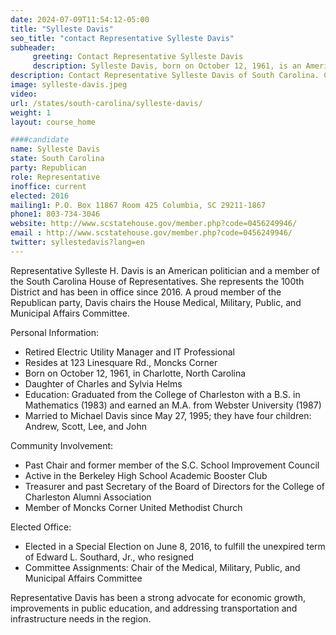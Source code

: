 ```yaml
---
date: 2024-07-09T11:54:12-05:00
title: "Sylleste Davis"
seo_title: "contact Representative Sylleste Davis"
subheader:
     greeting: Contact Representative Sylleste Davis
     description: Sylleste Davis, born on October 12, 1961, is an American politician affiliated with the Republican Party. She assumed office as a member of the South Carolina House of Representatives, representing District 100, on June 13, 2016.
description: Contact Representative Sylleste Davis of South Carolina. Contact information for Sylleste Davis includes email address, phone number, and mailing address.
image: sylleste-davis.jpeg
video:
url: /states/south-carolina/sylleste-davis/
weight: 1
layout: course_home

####candidate
name: Sylleste Davis
state: South Carolina
party: Republican
role: Representative
inoffice: current
elected: 2016
mailing1: P.O. Box 11867 Room 425 Columbia, SC 29211-1867
phone1: 803-734-3046
website: http://www.scstatehouse.gov/member.php?code=0456249946/
email : http://www.scstatehouse.gov/member.php?code=0456249946/
twitter: syllestedavis?lang=en
---
```

Representative Sylleste H. Davis is an American politician and a member of the South Carolina House of Representatives. She represents the 100th District and has been in office since 2016. A proud member of the Republican party, Davis chairs the House Medical, Military, Public, and Municipal Affairs Committee.

Personal Information:
- Retired Electric Utility Manager and IT Professional
- Resides at 123 Linesquare Rd., Moncks Corner
- Born on October 12, 1961, in Charlotte, North Carolina
- Daughter of Charles and Sylvia Helms
- Education: Graduated from the College of Charleston with a B.S. in Mathematics (1983) and earned an M.A. from Webster University (1987)
- Married to Michael Davis since May 27, 1995; they have four children: Andrew, Scott, Lee, and John

Community Involvement:
- Past Chair and former member of the S.C. School Improvement Council
- Active in the Berkeley High School Academic Booster Club
- Treasurer and past Secretary of the Board of Directors for the College of Charleston Alumni Association
- Member of Moncks Corner United Methodist Church

Elected Office:
- Elected in a Special Election on June 8, 2016, to fulfill the unexpired term of Edward L. Southard, Jr., who resigned
- Committee Assignments: Chair of the Medical, Military, Public, and Municipal Affairs Committee

Representative Davis has been a strong advocate for economic growth, improvements in public education, and addressing transportation and infrastructure needs in the region.
